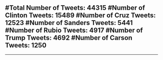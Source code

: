 #Total Number of Tweets: 44315 
#Number of Clinton Tweets: 15489
#Number of Cruz Tweets: 12523
#Number of Sanders Tweets: 5441
#Number of Rubio Tweets: 4917
#Number of Trump Tweets: 4692
#Number of Carson Tweets: 1250
---
---
